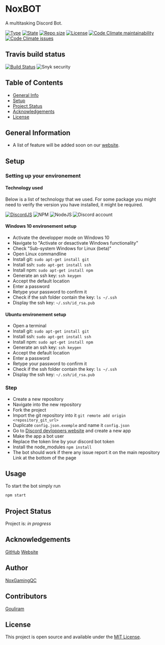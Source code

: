 # NoxBOT

A multitasking Discord Bot.


[![Type](https://img.shields.io/badge/project%20type-bot-blue?style=for-the-badge)](#)
[![State](https://img.shields.io/badge/state-In%20development-228C22?style=for-the-badge)](#)
[![Repo size](https://img.shields.io/github/repo-size/NoxGamingQC/NoxBOT?style=for-the-badge&logo=github&logoColor=%23ffffff)](#)
[![License](https://img.shields.io/github/license/NoxGamingQC/NoxBOT?style=for-the-badge)](#)
[![Code Climate maintainability](https://img.shields.io/codeclimate/maintainability/NoxGamingQC/NoxBOT?style=for-the-badge&logo=codeclimate&logoColor=%23ffffff)](#)
[![Code Climate issues](https://img.shields.io/codeclimate/issues/NoxGamingQC/NoxBOT?style=for-the-badge&logo=codeclimate&logoColor=%23ffffff)](#)

## Travis build status

[![Build Status](https://api.travis-ci.com/NoxGamingQC/NoxBOT.svg?branch=master&status=errored)](https://travis-ci.com/NoxGamingQC/NoxBOT)
<img alt="Snyk security" src="https://snyk.io/test/github/NoxGamingQC/NoxBOT/master/badge.svg" >
## Table of Contents

* [General Info](#general-information)
* [Setup](#setup)
* [Project Status](#project-status)
* [Acknowledgements](#acknowledgements)
* [License](#license)

## General Information

* A list of feature will be added soon on our [website](https://www.noxgamingqc.ca/noxbot).

## Setup

### Setting up your environement

#### Technology used

Below is a list of technology that we used. For some package you might need to verify the version you have installed, it might be required.

[![DiscordJS](https://img.shields.io/badge/Discord.JS-11.6.1-blue?style=for-the-badge)](#)
![NPM](https://img.shields.io/badge/NPM-%23CB3837.svg?style=for-the-badge&logo=npm&logoColor=white)
![NodeJS](https://img.shields.io/badge/node.js-6DA55F?style=for-the-badge&logo=node.js&logoColor=white)
![Discord account](https://img.shields.io/badge/A%20Discord%20account-%235865F2.svg?style=for-the-badge&logo=discord&logoColor=white)

#### Windows 10 environement setup

* Activate the developper mode on Windows 10
* Navigate to "Activate or desactivate Windows functionality"
* Check "Sub-system Windows for Linux (beta)"
* Open Linux commandline
* Install git: `sudo apt-get install git`
* Install ssh: `sudo apt-get install ssh`
* Install npm: `sudo apt-get install npm`
* Generate an ssh key: `ssh keygen`
* Accept the default location
* Enter a password
* Retype your password to confirm it
* Check if the ssh folder contain the key: `ls ~/.ssh`
* Display the ssh key: `~/.ssh/id_rsa.pub`

#### Ubuntu environement setup

* Open a terminal
* Install git: `sudo apt-get install git`
* Install ssh: `sudo apt-get install ssh`
* Install npm: `sudo apt-get install npm`
* Generate an ssh key: `ssh keygen`
* Accept the default location
* Enter a password
* Retype your password to confirm it
* Check if the ssh folder contain the key: `ls ~/.ssh`
* Display the ssh key: `~/.ssh/id_rsa.pub`

### Step

* Create a new repository
* Navigate into the new repository
* Fork the project
* Import the git repository into it `git remote add origin <repository_git_url>`
* Duplicate `config.json.exemple` and name it `config.json`
* Go to [Discord devloppers website](https://discordapp.com/developers/applications/me) and create a new app
* Make the app a bot user
* Replace the token line by your discord bot token
* Install the node_modules `npm install`
* The bot should work if there any issue report it on the main repository Link at the bottom of the page

## Usage

To start the bot simply run

```bash
npm start
```

## Project Status

Project is: _in progress_

## Acknowledgements

[GitHub](https://github.com/NoxGamingQC/NoxBOT)
[Website](https://noxgamingqc.ca)

## Author

[NoxGamingQC](https://www.noxgamingqc.ca/)

## Contributors

[Gouliram](https://github.com/gouliram)

## License

This project is open source and available under the [MIT License](./LICENSE.md).
